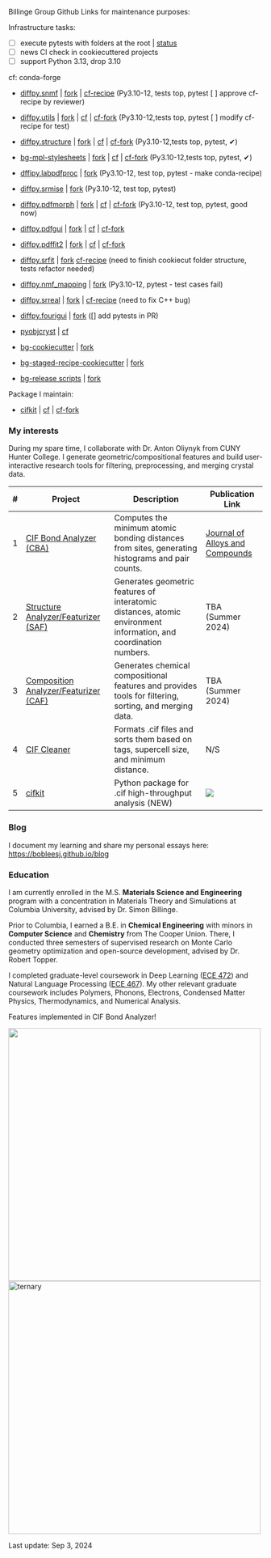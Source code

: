 Billinge Group Github Links for maintenance purposes:

Infrastructure tasks:

- [ ] execute pytests with folders at the root | [status](https://github.com/Billingegroup/cookiecutter/issues/114)
- [ ] news CI check in cookiecuttered projects 
- [ ] support Python 3.13, drop 3.10

cf: conda-forge

- [diffpy.snmf](https://github.com/diffpy/diffpy.snmf) | [fork](https://github.com/bobleesj/diffpy.snmf) | [cf-recipe](https://github.com/conda-forge/staged-recipes/pull/27265) (Py3.10-12, tests top, pytest [ ] approve cf-recipe by reviewer)
- [diffpy.utils](https://github.com/diffpy/diffpy.utils) | [fork](https://github.com/bobleesj/diffpy.utils) | [cf](https://github.com/conda-forge/diffpy.utils-feedstock) | [cf-fork](https://github.com/bobleesj/diffpy.utils-feedstock) (Py3.10-12,tests top, pytest [ ] modify cf-recipe for test)
- [diffpy.structure](https://github.com/diffpy/diffpy.structure) | [fork](https://github.com/bobleesj/diffpy.structure) | [cf](https://github.com/conda-forge/diffpy.structure-feedstock) | [cf-fork](https://github.com/bobleesj/diffpy.structure-feedstock) (Py3.10-12,tests top, pytest,  ✔)
- [bg-mpl-stylesheets](https://github.com/Billingegroup/bg-mpl-stylesheets) | [fork](https://github.com/bobleesj/bg-mpl-stylesheets) | [cf](https://github.com/conda-forge/bg-mpl-stylesheets-feedstock) | [cf-fork](https://github.com/bobleesj/bg-mpl-stylesheets-feedstock) (Py3.10-12,tests top, pytest, ✔)
- [dffipy.labpdfproc](https://github.com/diffpy/diffpy.labpdfproc) | [fork](https://github.com/bobleesj/diffpy.labpdfproc) (Py3.10-12, test top, pytest - make conda-recipe)
- [diffpy.srmise](https://github.com/diffpy/diffpy.srmise) | [fork](https://github.com/bobleesj/diffpy.srmise) (Py3.10-12, test top, pytest)
- [diffpy.pdfmorph](https://github.com/diffpy/diffpy.pdfmorph) | [fork](https://github.com/bobleesj/diffpy.pdfmorph) | [cf](https://github.com/conda-forge/diffpy.pdfmorph-feedstock) | [cf-fork](https://github.com/bobleesj/diffpy.pdfmorph-feedstock) (Py3.10-12, test top, pytest, good now)
- [diffpy.pdfgui](https://github.com/diffpy/diffpy.pdfgui) | [fork](https://github.com/bobleesj/diffpy.pdfgui) | [cf](https://github.com/conda-forge/diffpy.pdfgui-feedstock) | [cf-fork](https://github.com/bobleesj/diffpy.pdfgui-feedstock)
- [diffpy.pdffit2](https://github.com/diffpy/diffpy.pdffit2) | [fork](https://github.com/bobleesj/diffpy.pdffit2) | [cf](https://github.com/conda-forge/diffpy.pdffit2-feedstock) | [cf-fork](https://github.com/bobleesj/diffpy.pdffit2-feedstock)
- [diffpy.srfit](https://github.com/diffpy/diffpy.srfit) | [fork](https://github.com/bobleesj/diffpy.srfit) [cf-recipe](https://github.com/conda-forge/staged-recipes/pull/25665) (need to finish cookiecut folder structure, tests refactor needed)
- [diffpy.nmf_mapping](https://github.com/diffpy/diffpy.nmf_mapping) | [fork](https://github.com/bobleesj/diffpy.nmf_mapping) (Py3.10-12, pytest - test cases fail)
- [diffpy.srreal](https://github.com/diffpy/diffpy.srreal) | [fork](https://github.com/bobleesj/diffpy.srreal) | [cf-recipe](https://github.com/conda-forge/staged-recipes/pull/25498) (need to fix C++ bug)

- [diffpy.fourigui](https://github.com/diffpy/diffpy.fourigui) | [fork](https://github.com/bobleesj/diffpy.fourigui) ([] add pytests in PR)
- [pyobjcryst](https://github.com/diffpy/pyobjcryst) | [cf](https://github.com/conda-forge/pyobjcryst-feedstock)

- [bg-cookiecutter](https://github.com/Billingegroup/cookiecutter) | [fork](https://github.com/bobleesj/cookiecutter)
- [bg-staged-recipe-cookiecutter](https://github.com/Billingegroup/staged-recipes-cookiecutter) | [fork](https://github.com/bobleesj/staged-recipes-cookiecutter)
- [bg-release scripts](https://github.com/Billingegroup/release-scripts) | [fork](https://github.com/bobleesj/release-scripts)

Package I maintain:

- [cifkit](https://github.com/bobleesj/cifkit) | [cf](https://github.com/conda-forge/cifkit-feedstock) | [cf-fork](https://github.com/bobleesj/cifkit-feedstock)

### My interests

During my spare time, I collaborate with Dr. Anton Oliynyk from CUNY Hunter College. I generate geometric/compositional features and build user-interactive research tools for filtering, preprocessing, and merging crystal data.


| # | Project                                   | Description                                                                                                     |  Publication Link |
|---|---------------------------------------------|-----------------------------------------------------------------------------------------------------------------|------------------|
| 1 | [CIF Bond Analyzer (CBA)](https://github.com/bobleesj/cif-bond-analyzer) | Computes the minimum atomic bonding distances from sites, generating histograms and pair counts.                  | [Journal of Alloys and Compounds](https://doi.org/10.1016/j.jallcom.2023.173241)  |
| 2 | [Structure Analyzer/Featurizer (SAF)](https://github.com/bobleesj/structure-analyzer-featurizer) | Generates geometric features of interatomic distances, atomic environment information, and coordination numbers. | TBA (Summer 2024) |
| 3 | [Composition Analyzer/Featurizer (CAF)](https://github.com/bobleesj/composition-analyzer-featurizer) | Generates chemical compositional features and provides tools for filtering, sorting, and merging data.           | TBA (Summer 2024) |
| 4 | [CIF Cleaner](https://github.com/bobleesj/cif-cleaner) | Formats .cif files and sorts them based on tags, supercell size, and minimum distance.                    | N/S |
| 5 | [cifkit](https://github.com/bobleesj/cifkit) | Python package for .cif high-throughput analysis (NEW) | <a href="https://joss.theoj.org/papers/9016ae27b8c6fddffaae5aeb8be18d19"><img src="https://joss.theoj.org/papers/9016ae27b8c6fddffaae5aeb8be18d19/status.svg"></a>|  

### Blog

I document my learning and share my personal essays here: https://bobleesj.github.io/blog

### Education

I am currently enrolled in the M.S. **Materials Science and Engineering** program with a concentration in Materials Theory and Simulations at Columbia University, advised by Dr. Simon Billinge.

Prior to Columbia, I earned a B.E. in **Chemical Engineering** with minors in **Computer Science** and **Chemistry** from The Cooper Union. There, I conducted three semesters of supervised research on Monte Carlo geometry optimization and open-source development, advised by Dr. Robert Topper.

I completed graduate-level coursework in Deep Learning ([ECE 472](https://cooper.edu/engineering/courses/electrical-and-computer-engineering-graduate/ece-472)) and Natural Language Processing ([ECE 467](https://cooper.edu/engineering/courses/electrical-and-computer-engineering-graduate/ece-467)). My other relevant graduate coursework includes Polymers, Phonons, Electrons, Condensed Matter Physics, Thermodynamics, and Numerical Analysis.

Features implemented in CIF Bond Analyzer!

<img src="https://github.com/bobleesj/bobleesj/assets/14892262/e545f71a-e24f-4ab4-97cb-7fa83dc69100" align="left" width="500">

<img width="500" alt="ternary" src="https://github.com/bobleesj/bobleesj/assets/14892262/65e3bd76-8aaa-4a2b-b858-d3b83102867a">

Last update: Sep 3, 2024
